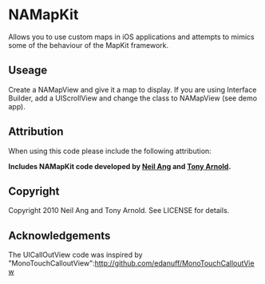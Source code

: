 NAMapKit
========

Allows you to use custom maps in iOS applications and attempts to mimics some of the behaviour of the MapKit framework.

Useage
------

Create a NAMapView and give it a map to display. If you are using Interface Builder, add a UIScrollView and change the class to NAMapView (see demo app).

Attribution
-----------

When using this code please include the following attribution:

**Includes NAMapKit code developed by [Neil Ang](http://neilang.com/) and [Tony Arnold](http://thecocoabots.com/).**

Copyright
---------

Copyright 2010 Neil Ang and Tony Arnold. See LICENSE for details.

Acknowledgements
----------------

The UICallOutView code was inspired by "MonoTouchCalloutView":http://github.com/edanuff/MonoTouchCalloutView